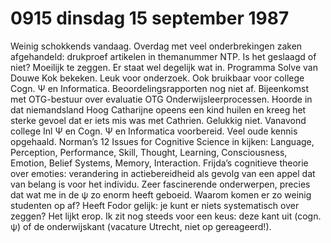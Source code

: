 # 0915 dinsdag 15 september 1987
Weinig schokkends vandaag. Overdag met veel onderbrekingen zaken afgehandeld: drukproef artikelen in themanummer NTP. Is het geslaagd of niet? Moeilijk te zeggen. Er staat wel degelijk wat in. Programma Solve van Douwe Kok bekeken. Leuk voor onderzoek. Ook bruikbaar voor college Cogn. Ψ en Informatica. Beoordelingsrapporten nog niet af. Bijeenkomst met OTG-bestuur over evaluatie OTG Onderwijsleerprocessen. Hoorde in dat niemandsland Hoog Catharijne opeens een kind huilen en kreeg het sterke gevoel dat er iets mis was met Cathrien. Gelukkig niet. Vanavond college Inl Ψ en Cogn. Ψ en Informatica voorbereid. Veel oude kennis opgehaald. Norman’s 12 Issues for Cognitive Science in kijken: Language, Perception, Performance, Skill, Thought, Learning, Consciousness, Emotion, Belief Systems, Memory, Interaction. Frijda’s cognitieve theorie over emoties: verandering in actiebereidheid als gevolg van een appel dat van belang is voor het individu. Zeer fascinerende onderwerpen, precies dat wat me in de ψ zo enorm heeft geboeid. Waarom komen er zo weinig studenten op af? Heeft Fodor gelijk: je kunt er niets systematisch over zeggen? Het lijkt erop. Ik zit nog steeds voor een keus: deze kant uit (cogn. ψ) of de onderwijskant (vacature Utrecht, niet op gereageerd!). 